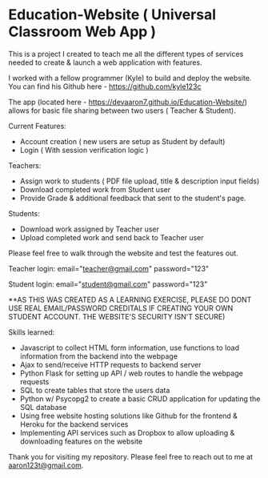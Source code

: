 # Education-Website ( Universal Classroom Web App )

This is a project I created to teach me all the different types of services needed to create & launch a web application with features.

I worked with a fellow programmer (Kyle) to build and deploy the website. You can find his Github here - https://github.com/kyle123c

The app (located here - https://devaaron7.github.io/Education-Website/) allows for basic file sharing between two users ( Teacher & Student).

Current Features:
- Account creation ( new users are setup as Student by default)
- Login ( With session verification logic )

Teachers:
- Assign work to students ( PDF file upload, title & description input fields)
- Download completed work from Student user
- Provide Grade & additional feedback that sent to the student's page.

Students:
- Download work assigned by Teacher user
- Upload completed work and send back to Teacher user

Please feel free to walk through the website and test the features out.

Teacher login:
email="teacher@gmail.com"
password="123"

Student login:
email="student@gmail.com"
password="123"

**AS THIS WAS CREATED AS A LEARNING EXERCISE, PLEASE DO DONT USE REAL EMAIL/PASSWORD CREDITALS IF CREATING YOUR OWN STUDENT ACCOUNT. THE WEBSITE'S SECURITY ISN'T SECURE)

Skills learned:
- Javascript to collect HTML form information, use functions to load information from the backend into the webpage
- Ajax to send/receive HTTP requests to backend server
- Python Flask for setting up API / web routes to handle the webpage requests
- SQL to create tables that store the users data
- Python w/ Psycopg2 to create a basic CRUD application for updating the SQL database
- Using free website hosting solutions like Github for the frontend & Heroku for the backend services
- Implementing API services such as Dropbox to allow uploading & downloading features on the website

Thank you for visiting my repository. Please feel free to reach out to me at aaron123t@gmail.com.

